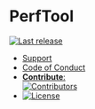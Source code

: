 # PerfTool

[![Last release](https://img.shields.io/github/v/release/Wixonic/PerfTool?color=%2308F&label=Last%20release)](https://github.com/Wixonic/PerfTool/releases/latest)

- [Support](https://github.com/Wixonic/PerfTool/blob/Default/.github/SUPPORT.md)
- [Code of Conduct](https://github.com/Wixonic/PerfTool/blob/Default/.github/CODE_OF_CONDUCT.md)
- [**Contribute**:<br />![Contributors](https://img.shields.io/github/contributors/Wixonic/PerfTool?color=%2308F&label=Contributors)](https://github.com/Wixonic/PerfTool/blob/Default/.github/CONTRIBUTING.md)
- [![License](https://img.shields.io/github/license/Wixonic/PerfTool?color=%23555&label=License)](https://github.com/Wixonic/PerfTool/blob/Default/LICENSE.txt)
